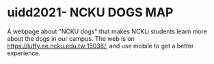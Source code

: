 # uidd2021- NCKU DOGS MAP
 A webpage about "NCKU dogs" that makes NCKU students learn more about the dogs in our campus.
 The web is on https://luffy.ee.ncku.edu.tw:15038/, and use mobile to get a better experience.
